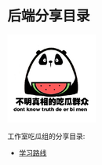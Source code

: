 # 后端分享目录

![chigua](./Backend%20in%20Action/images/chigua.jpg)

工作室吃瓜组的分享目录:

- [学习路线](./Backend%20in%20Action/)